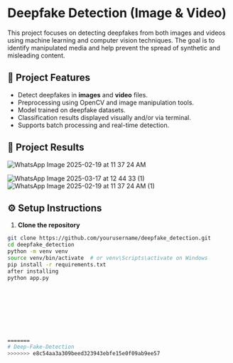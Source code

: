# Deepfake Detection (Image & Video)

This project focuses on detecting deepfakes from both images and videos using machine learning and computer vision techniques. The goal is to identify manipulated media and help prevent the spread of synthetic and misleading content.

## 🧠 Project Features

- Detect deepfakes in **images** and **video** files.
- Preprocessing using OpenCV and image manipulation tools.
- Model trained on deepfake datasets.
- Classification results displayed visually and/or via terminal.
- Supports batch processing and real-time detection.

## 📁 Project Results 
![WhatsApp Image 2025-02-19 at 11 37 24 AM](https://github.com/user-attachments/assets/56f714e3-a254-4dad-ac91-d34e38e6f565)

![WhatsApp Image 2025-03-17 at 12 44 33 (1)](https://github.com/user-attachments/assets/9d0a06a9-9d21-48aa-8eaf-6211bc990ae6)
![WhatsApp Image 2025-02-19 at 11 37 24 AM (1)](https://github.com/user-attachments/assets/44568aaf-efce-4016-a820-18eb24e22513)


## ⚙️ Setup Instructions

1. **Clone the repository**

```bash
git clone https://github.com/yourusername/deepfake_detection.git
cd deepfake_detection
python -m venv venv
source venv/bin/activate  # or venv\Scripts\activate on Windows
pip install -r requirements.txt
after installing 
python app.py









=======
# Deep-Fake-Detection
>>>>>>> e8c54aa3a309beed323943ebfe15e0f09ab9ee57
